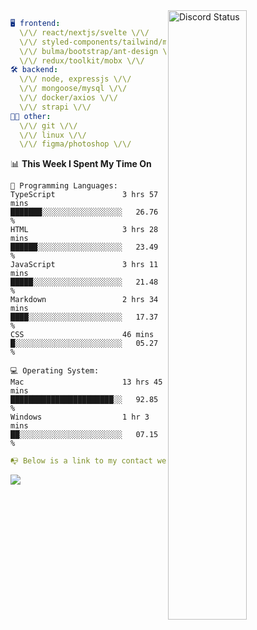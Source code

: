 
<a href="https://discord.com/users/279302975371870218" target="_blank">
    <img width="50%" align="right" alt="Discord Status" src="https://lanyard.cnrad.dev/api/279302975371870218?bg=161B22&borderRadius=5px%205px%200%200&hideTimestamp=true&idleMessage=Just%20chillin%27%20at%20the%20moment&animated=true">
</a>

```yaml
🖥️ frontend: 
  \/\/ react/nextjs/svelte \/\/
  \/\/ styled-components/tailwind/mui/
  \/\/ bulma/bootstrap/ant-design \/\/
  \/\/ redux/toolkit/mobx \/\/
🛠 backend: 
  \/\/ node, expressjs \/\/
  \/\/ mongoose/mysql \/\/
  \/\/ docker/axios \/\/
  \/\/ strapi \/\/
👨‍💻 other: 
  \/\/ git \/\/ 
  \/\/ linux \/\/
  \/\/ figma/photoshop \/\/
```
<!--START_SECTION:waka-->
📊 **This Week I Spent My Time On** 

```text
💬 Programming Languages: 
TypeScript               3 hrs 57 mins       ███████░░░░░░░░░░░░░░░░░░   26.76 % 
HTML                     3 hrs 28 mins       ██████░░░░░░░░░░░░░░░░░░░   23.49 % 
JavaScript               3 hrs 11 mins       █████░░░░░░░░░░░░░░░░░░░░   21.48 % 
Markdown                 2 hrs 34 mins       ████░░░░░░░░░░░░░░░░░░░░░   17.37 % 
CSS                      46 mins             █░░░░░░░░░░░░░░░░░░░░░░░░   05.27 % 

💻 Operating System: 
Mac                      13 hrs 45 mins      ███████████████████████░░   92.85 % 
Windows                  1 hr 3 mins         ██░░░░░░░░░░░░░░░░░░░░░░░   07.15 % 
```


<!--END_SECTION:waka-->
```yaml
📭 Below is a link to my contact website 
```
<a href="https://mxns.xyz" target="_black"> <img src="https://img.shields.io/badge/website-161B22?style=for-the-badge&logo=About.me&logoColor=white"></img> <a/>
